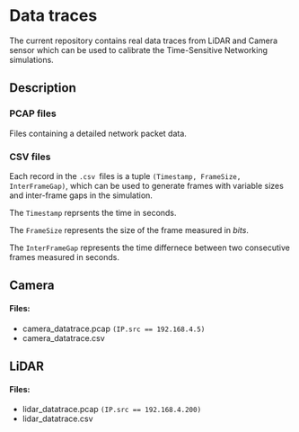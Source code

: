 # Data traces
The current repository contains real data traces from LiDAR and Camera sensor which can be used to calibrate the Time-Sensitive Networking simulations.

## Description
### PCAP files
Files containing a detailed network packet data. 

### CSV files
Each record in the ```.csv ```files is a tuple ```(Timestamp, FrameSize, InterFrameGap)```, which can be used to generate frames with variable sizes and inter-frame gaps in the simulation.

The ```Timestamp``` reprsents the time in seconds.

The ```FrameSize``` represents the size of the frame measured in *bits*.

The ```InterFrameGap``` represents the time differnece between two consecutive frames measured in seconds.

## Camera
#### Files:
- camera_datatrace.pcap  ```(IP.src == 192.168.4.5)```
- camera_datatrace.csv

## LiDAR
#### Files:
- lidar_datatrace.pcap ```(IP.src == 192.168.4.200)```
- lidar_datatrace.csv
